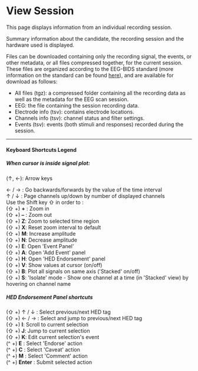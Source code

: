 # View Session

This page displays information from an individual recording session.

Summary information about the candidate, the recording session and the hardware used is displayed.

Files can be downloaded containing only the recording signal, the events, or other metadata, or all files compressed together, for the current session. These files are organized according to the EEG-BIDS standard (more information on the standard can be found [here](https://www.nature.com/articles/s41597-019-0104-8)), and are available for download as follows:

- All files (tgz): a compressed folder containing all the recording data as well as the metadata for the EEG scan session.
- EEG: the file containing the session recording data.    
- Electrode info (tsv): contains electrode locations.    
- Channels info (tsv): channel status and filter settings.
- Events (tsv): events (both stimuli and responses) recorded during the session.  

___

#### Keyboard Shortcuts Legend

##### ***When cursor is inside signal plot:***

(&uarr;, &larr;): Arrow keys

&larr; / &rarr; : Go backwards/forwards by the value of the time interval  
&uarr; / &darr; : Page channels up/down by number of displayed channels   
Use the Shift key &#8679; in order to :  
(&#8679; +) **+** : Zoom in  
(&#8679; +) **–** : Zoom out  
(&#8679; +) **Z**: Zoom to selected time region  
(&#8679; +) **X**: Reset zoom interval to default  
(&#8679; +) **M**: Increase amplitude  
(&#8679; +) **N**: Decrease amplitude  
(&#8679; +) **E**: Open 'Event Panel'  
(&#8679; +) **A**: Open 'Add Event' panel  
(&#8679; +) **H**: Open 'HED Endorsement' panel  
(&#8679; +) **V**: Show values at cursor (on/off)  
(&#8679; +) **B**: Plot all signals on same axis ('Stacked' on/off)  
(&#8679; +) **S**: 'Isolate' mode - Show one channel at a time (in 'Stacked' view) by hovering on channel name

##### ***HED Endorsement Panel shortcuts***

(&#8679; +) &uarr; / &darr; : Select previous/next HED tag  
(&#8679; +) &larr; / &rarr; : Select and jump to previous/next HED tag  
(&#8679; +) **I**: Scroll to current selection  
(&#8679; +) **J**: Jump to current selection  
(&#8679; +) **K**: Edit current selection's event  
(^ +) **E** : Select 'Endorse' action  
(^ +) **C** : Select 'Caveat' action  
(^ +) **M** : Select 'Comment' action  
(^ +) **Enter** : Submit selected action  
